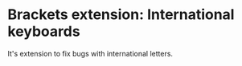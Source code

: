 Brackets extension: International keyboards
================================

It's extension to fix bugs with international letters.
